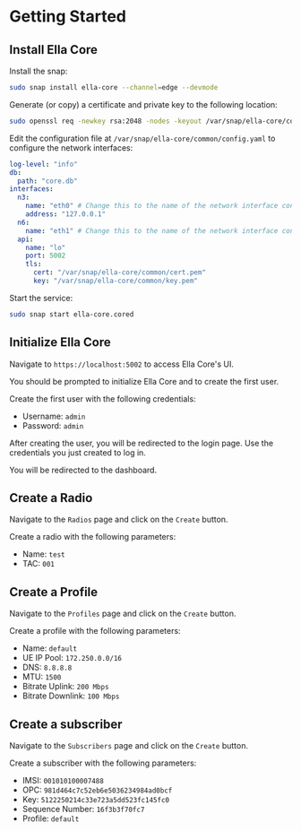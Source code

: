# Getting Started

## Install Ella Core
Install the snap:

```bash
sudo snap install ella-core --channel=edge --devmode
```

Generate (or copy) a certificate and private key to the following location:
```bash
sudo openssl req -newkey rsa:2048 -nodes -keyout /var/snap/ella-core/common/key.pem -x509 -days 1 -out /var/snap/ella-core/common/cert.pem -subj "/CN=example.com"
```

Edit the configuration file at `/var/snap/ella-core/common/config.yaml` to configure the network interfaces:
```yaml
log-level: "info"
db:
  path: "core.db"
interfaces: 
  n3: 
    name: "eth0" # Change this to the name of the network interface connected to the radios
    address: "127.0.0.1"
  n6:
    name: "eth1" # Change this to the name of the network interface connected to the internet
  api:
    name: "lo"
    port: 5002
    tls:
      cert: "/var/snap/ella-core/common/cert.pem"
      key: "/var/snap/ella-core/common/key.pem"
```

Start the service:
```bash
sudo snap start ella-core.cored
```

## Initialize Ella Core

Navigate to `https://localhost:5002` to access Ella Core's UI.

You should be prompted to initialize Ella Core and to create the first user.

Create the first user with the following credentials:

- Username: `admin`
- Password: `admin`

After creating the user, you will be redirected to the login page. Use the credentials you just created to log in.

You will be redirected to the dashboard.

## Create a Radio

Navigate to the `Radios` page and click on the `Create` button.

Create a radio with the following parameters:

- Name: `test`
- TAC: `001`

## Create a Profile

Navigate to the `Profiles` page and click on the `Create` button.

Create a profile with the following parameters:

- Name: `default`
- UE IP Pool: `172.250.0.0/16`
- DNS: `8.8.8.8`
- MTU: `1500`
- Bitrate Uplink: `200 Mbps`
- Bitrate Downlink: `100 Mbps`

## Create a subscriber

Navigate to the `Subscribers` page and click on the `Create` button.

Create a subscriber with the following parameters:

- IMSI: `001010100007488`
- OPC: `981d464c7c52eb6e5036234984ad0bcf`
- Key: `5122250214c33e723a5dd523fc145fc0`
- Sequence Number: `16f3b3f70fc7`
- Profile: `default`
